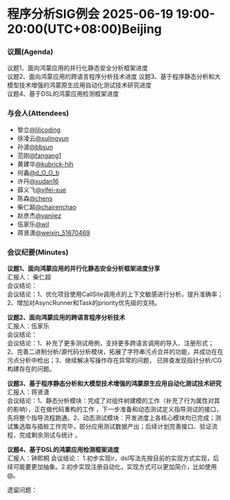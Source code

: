 # 程序分析SIG例会 2025-06-19 19:00-20:00(UTC+08:00)Beijing
### 议题(Agenda)
议题1、面向鸿蒙应用的并行化静态安全分析框架进度  
议题2、面向鸿蒙应用的跨语言程序分析技术进度
议题3、基于程序静态分析和大模型技术增强的鸿蒙原生应用自动化测试技术研究进度  
议题4、基于DSL的鸿蒙应用检测框架进度

### 与会人(Attendees)
- 黎立[@lilicoding](https://gitcode.com/lilicoding)
- 徐凌云[@xulingyun](https://gitcode.com/muya318)
- 孙波[@bbsun](https://gitcode.com/bbsun)
- 范刚[@fangang1](https://gitcode.com/fangang1)
- 黄建华[@kubrick-hjh](https://gitcode.com/kubrick-hjh)
- 何鑫[@d_O_O_b](https://gitcode.com/d_O_O_b)
- 许丹[@xudan16](https://gitcode.com/xudan16)
- 薛义飞[@yifei-xue](https://gitcode.com/yifei-xue)
- 陈森[@chens](https://gitcode.com/chens)
- 柴仁超[@chairenchao](https://gitcode.com/chairenchao)
- 赵彦杰[@yanjiez](https://gitcode.com/yanjiez)
- 伍家乐[@wjl](https://gitcode.com/wjl)
- 蒋贤潇[@weixin_51670469](https://gitcode.com/weixin_51670469)

### 会议纪要(Minutes)
**议题1、面向鸿蒙应用的并行化静态安全分析框架进度分享**  
汇报人： 柴仁超  
会议结论：  
会议结论：1、优化项目使用CallSite调用点的上下文敏感进行分析，提升准确率；2、增加对AsyncRunner和Task的priority优先级的支持。

**议题2、面向鸿蒙应用的跨语言程序分析技术**  
汇报人：伍家乐   
会议结论：  
会议结论：1、补充了更多测试用例，支持更多跨语言调用的导入、注册形式；2、完善二进制分析/源代码分析模块，拓展了字符串污点合并的功能，并成功在在污点分析中检出；3、继续解决写操作存在异常的问题，  已排查发现指针分析/CG构建存在的问题。

**议题3、基于程序静态分析和大模型技术增强的鸿蒙原生应用自动化测试技术研究**  
汇报人：蒋贤潇                                                                                                                                                                     
会议结论：1、静态分析模块：完成了对组件树建模的工作（补充了行为属性对其的影响），正在做代码重构的工作 ，下一步准备和动态测试定义指导测试的接口，先将整个指导流程跑通。2、动态测试模块：开发进度上各核心模块均已完成；测试集选取与插桩工作完毕，部分应用测试数据产出；后续计划完善接口、验证流程，完成剩余测试与统计 。

**议题4、基于DSL的鸿蒙应用检测框架进度**  
汇报人：钟熙桐
会议结论：  1.初步实现ir，dsl写法先按目前的实现方式实现，后续可能要更加抽象。2.初步实现注册自动化，实现方式可以更加简介，比如使用@。

遗留问题：  
